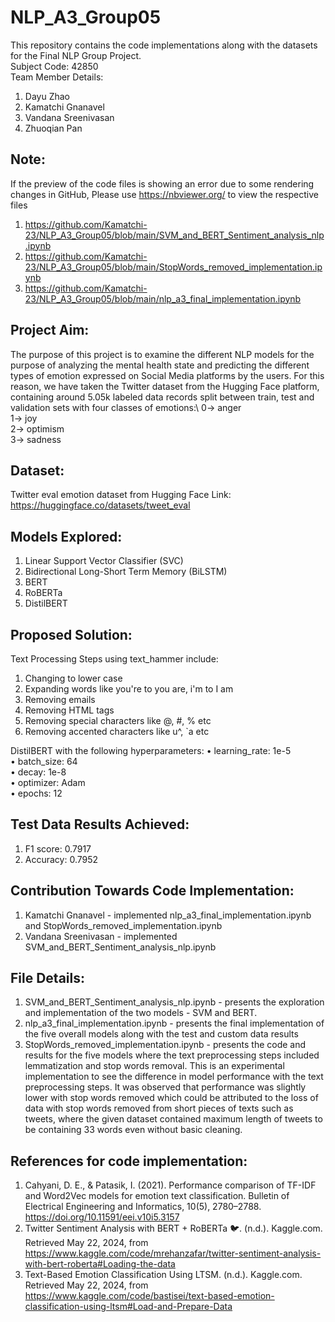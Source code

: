 # NLP_A3_Group05
This repository contains the code implementations along with the datasets for the Final NLP Group Project.\
Subject Code: 42850\
Team Member Details:
1. Dayu Zhao
2. Kamatchi Gnanavel
3. Vandana Sreenivasan  
4. Zhuoqian Pan
   
## Note: 
If the preview of the code files is showing an error due to some rendering changes in GitHub, Please use https://nbviewer.org/ to view the respective files
1. https://github.com/Kamatchi-23/NLP_A3_Group05/blob/main/SVM_and_BERT_Sentiment_analysis_nlp.ipynb
2. https://github.com/Kamatchi-23/NLP_A3_Group05/blob/main/StopWords_removed_implementation.ipynb
3. https://github.com/Kamatchi-23/NLP_A3_Group05/blob/main/nlp_a3_final_implementation.ipynb
   
## Project Aim:
The purpose of this project is to examine the different NLP models for the purpose of analyzing the mental health state and predicting the different types of emotion expressed on Social Media platforms by the users. For this reason, we have taken the Twitter dataset from the Hugging Face platform, containing around 5.05k labeled data records split between train, test and validation sets with four classes of emotions:\ 
0-> anger\
1-> joy\
2-> optimism\
3-> sadness

## Dataset:
Twitter eval emotion dataset from Hugging Face
Link: https://huggingface.co/datasets/tweet_eval 

## Models Explored:
1. Linear Support Vector Classifier (SVC)
2. Bidirectional Long-Short Term Memory (BiLSTM)
3. BERT
4. RoBERTa
5. DistilBERT
   
## Proposed Solution:
Text Processing Steps using text_hammer include:
1.   Changing to lower case
2.   Expanding words like you're to you are, i'm to I am
3.   Removing emails
4.   Removing HTML tags
5.   Removing special characters like @, #, % etc
6.   Removing accented characters like u^, `a etc

DistilBERT with the following hyperparameters:
•	learning_rate: 1e-5\
•	batch_size: 64\
•	decay: 1e-8\
•	optimizer: Adam\
•	epochs: 12

## Test Data Results Achieved:
1. F1 score: 0.7917
2. Accuracy: 0.7952

## Contribution Towards Code Implementation:
1. Kamatchi Gnanavel - implemented nlp_a3_final_implementation.ipynb and StopWords_removed_implementation.ipynb
2. Vandana Sreenivasan - implemented SVM_and_BERT_Sentiment_analysis_nlp.ipynb

## File Details:
1. SVM_and_BERT_Sentiment_analysis_nlp.ipynb - presents the exploration and implementation of the two models - SVM and BERT.
2. nlp_a3_final_implementation.ipynb - presents the final implementation of the five overall models along with the test and custom data results
3. StopWords_removed_implementation.ipynb - presents the code and results for the five models where the text preprocessing steps included lemmatization and stop words removal. This is an experimental implementation to see the difference in model performance with the text preprocessing steps. It was observed that performance was slightly lower with stop words removed which could be attributed to the loss of data with stop words removed from short pieces of texts such as tweets, where the given dataset contained maximum length of tweets to be containing 33 words even without basic cleaning.

## References for code implementation:
1. Cahyani, D. E., & Patasik, I. (2021). Performance comparison of TF-IDF and Word2Vec models for emotion text classification. Bulletin of Electrical Engineering and Informatics, 10(5), 2780–2788. https://doi.org/10.11591/eei.v10i5.3157
2. Twitter Sentiment Analysis with BERT + RoBERTa 🐦. (n.d.). Kaggle.com. Retrieved May 22, 2024, from https://www.kaggle.com/code/mrehanzafar/twitter-sentiment-analysis-with-bert-roberta#Loading-the-data
3. Text-Based Emotion Classification Using LTSM. (n.d.). Kaggle.com. Retrieved May 22, 2024, from https://www.kaggle.com/code/bastisei/text-based-emotion-classification-using-ltsm#Load-and-Prepare-Data
